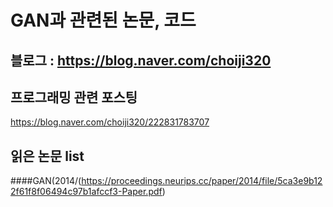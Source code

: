 # GAN과 관련된 논문, 코드

## 블로그 : https://blog.naver.com/choiji320

## 프로그래밍 관련 포스팅
https://blog.naver.com/choiji320/222831783707

## 읽은 논문 list

####GAN(2014/(https://proceedings.neurips.cc/paper/2014/file/5ca3e9b122f61f8f06494c97b1afccf3-Paper.pdf)

